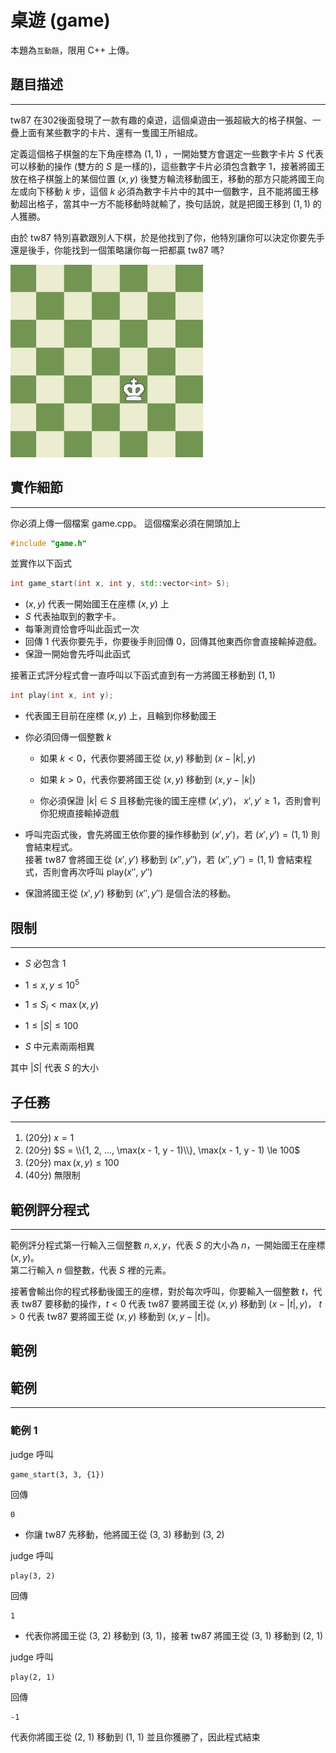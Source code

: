 # 桌遊 (game)

本題為`互動題`，限用 C++ 上傳。
## 題目描述
----

tw87 在302後面發現了一款有趣的桌遊，這個桌遊由一張超級大的格子棋盤、一疊上面有某些數字的卡片、還有一隻國王所組成。

定義這個格子棋盤的左下角座標為 $(1, 1)$ ，一開始雙方會選定一些數字卡片 $S$ 代表可以移動的操作 (雙方的 $S$ 是一樣的)，這些數字卡片必須包含數字 $1$，接著將國王放在格子棋盤上的某個位置 $(x, y)$ 後雙方輪流移動國王，移動的那方只能將國王向左或向下移動 $k$ 步，這個 $k$ 必須為數字卡片中的其中一個數字，且不能將國王移動超出格子，當其中一方不能移動時就輸了，換句話說，就是把國王移到 $(1, 1)$ 的人獲勝。

由於 tw87 特別喜歡跟別人下棋，於是他找到了你，他特別讓你可以決定你要先手還是後手，你能找到一個策略讓你每一把都贏 tw87 嗎?

![示意圖](image.png)


<div style="page-break-after: always"></div>

## 實作細節
----

你必須上傳一個檔案 game.cpp。
這個檔案必須在開頭加上 

```cpp
#include "game.h"
```

並實作以下函式

```cpp
int game_start(int x, int y, std::vector<int> S);
```
*  $(x, y)$ 代表一開始國王在座標 $(x, y)$ 上
* $S$ 代表抽取到的數字卡。
* 每筆測資恰會呼叫此函式一次
* 回傳 $1$ 代表你要先手，你要後手則回傳 $0$，回傳其他東西你會直接輸掉遊戲。
* 保證一開始會先呼叫此函式



接著正式評分程式會一直呼叫以下函式直到有一方將國王移動到 $(1, 1)$
```cpp
int play(int x, int y);
```
* 代表國王目前在座標 $(x, y)$ 上，且輪到你移動國王

* 你必須回傳一個整數 $k$
    * 如果 $k < 0$，代表你要將國王從 $(x, y)$ 移動到 $(x - |k|, y)$

    * 如果 $k > 0$，代表你要將國王從 $(x, y)$ 移動到 $(x, y - |k|)$

    * 你必須保證 $|k| \in S$ 且移動完後的國王座標 $(x', y')$， $x', y' \ge 1$，否則會判你犯規直接輸掉遊戲
* 呼叫完函式後，會先將國王依你要的操作移動到 $(x', y')$，若 $(x', y') = (1, 1)$ 則會結束程式。  
接著 tw87 會將國王從 $(x', y')$ 移動到 $(x'', y'')$，若 $(x'', y'') = (1, 1)$ 會結束程式，否則會再次呼叫 play($x''$, $y''$)
* 保證將國王從 $(x', y')$ 移動到 $(x'', y'')$ 是個合法的移動。

<div style="page-break-after: always"></div>

## 限制
----

* $S$ 必包含 $1$

* $1 \le x, y \le 10^5$

* $1 \le S_i < \max(x, y)$

* $1 \le |S| \le 100$

* $S$ 中元素兩兩相異

其中 $|S|$ 代表 $S$ 的大小

## 子任務
----

1. (20分) $x = 1$
2. (20分) $S = \\{1, 2, ..., \max(x - 1, y - 1)\\}, \max(x - 1, y - 1) \le 100$
3. (20分) $\max(x, y) \le 100$
4. (40分) 無限制


## 範例評分程式
----

範例評分程式第一行輸入三個整數 $n, x, y$，代表 $S$ 的大小為 $n$，一開始國王在座標 $(x, y)$。  
第二行輸入 $n$ 個整數，代表 $S$ 裡的元素。

接著會輸出你的程式移動後國王的座標，對於每次呼叫，你要輸入一個整數 $t$，代表 tw87 要移動的操作，$t < 0$ 代表 tw87 要將國王從 $(x, y)$ 移動到 $(x - |t|, y)$， $t > 0$ 代表 tw87 要將國王從 $(x, y)$ 移動到 $(x, y - |t|)$。

<div style="page-break-after: always"></div>

## 範例

## 範例 
----
### 範例 1
judge 呼叫
```
game_start(3, 3, {1})
```
回傳
```
0
```
* 你讓 tw87 先移動，他將國王從 (3, 3) 移動到 (3, 2)

judge 呼叫
```
play(3, 2)
```
回傳
```
1
```
* 代表你將國王從 (3, 2) 移動到 (3, 1)，接著 tw87 將國王從 (3, 1) 移動到 (2, 1)

judge 呼叫
```
play(2, 1)
```

回傳
```
-1
```

代表你將國王從 (2, 1) 移動到 (1, 1) 並且你獲勝了，因此程式結束